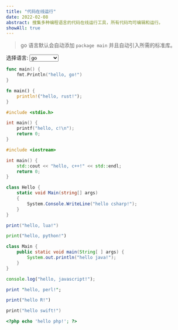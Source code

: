 ```yaml
---
title: "代码在线运行"
date: 2022-02-08
abstract: 搜集多种编程语言的代码在线运行工具，所有代码均可编辑和运行。
showAll: true
---
```


> go 语言默认会自动添加 `package main` 并且自动引入所需的标准库。

<span>
<label for="languages" style="margin: 0">选择语言:</label>
<select name="languages" id="languages-selector">
  <option value="go">go</option>
  <option value="rust">rust</option>
  <option value="c">c</option>
  <option value="cpp">c++</option>
  <option value="csharp">c#</option>
  <option value="lua">lua</option>
  <option value="python">python</option>
  <option value="java">java</option>
  <option value="js">javascript</option>
  <option value="perl">perl</option>
  <option value="r">R</option>
  <option value="swift">swift</option>
  <option value="php">php</option>
</select>
</span>
<style>

</style>
<script>
document.addEventListener('DOMContentLoaded',function(){
	if (window.codeblock) {
		var codes = {};
		document.querySelectorAll('.highlight[hidden="true"]').forEach(function(h) {
			var code = h.querySelector("pre > code");
			var lang = code.getAttribute("data-lang");
			if (lang) {
				codes[codeblock.languageName(lang)] = code.innerText;
			}
		});
		console.log("codes", codes);
		codeblock.bindSelector({
			selector: "#languages-selector",
			editor: "global-code-editor",
			codes: codes
		});
	} else {
		console.log("codeblock undefined");
	}
})
</script>

```go {code="global-code-editor+xw" id="global-code-editor" class="line-numbers"}
func main() {
	fmt.Println("hello, go!")
}
```

```rust {hidden="true"}
fn main() {
	println!("hello, rust!");
}
```

```c {hidden="true"}
#include <stdio.h>

int main() {
	printf("hello, c!\n");
	return 0;
}
```

```cpp {hidden="true"}
#include <iostream>

int main() {
	std::cout << "hello, c++!" << std::endl;
	return 0;
}
```

```csharp {hidden="true"}
class Hello {
	static void Main(string[] args)
	{
		System.Console.WriteLine("hello csharp!");
	}
}
```

```lua {hidden="true"}
print("hello, lua!")
```

```python {hidden="true"}
print("hello, python!")
```

```java {hidden="true"}
class Main {
    public static void main(String[ ] args) {
        System.out.println("hello java!");
    }
}
```

```js {hidden="true"}
console.log("hello, javascript!");
```

```perl {hidden="true"}
print "hello, perl!";
```

```r {hidden="true"}
print("hello R!")
```

```swift {hidden="true"}
print("hello swift!")
```

```php {hidden="true"}
<?php echo 'hello php!'; ?>
```
